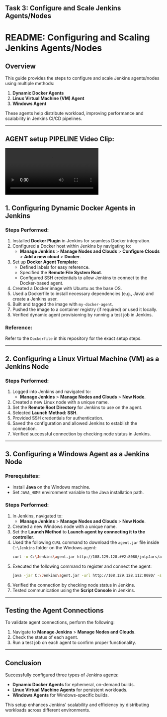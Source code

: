 ## Task 3: Configure and Scale Jenkins Agents/Nodes


# README: Configuring and Scaling Jenkins Agents/Nodes

## Overview
This guide provides the steps to configure and scale Jenkins agents/nodes using multiple methods:
1. **Dynamic Docker Agents**
2. **Linux Virtual Machine (VM) Agent**
3. **Windows Agent**

These agents help distribute workload, improving performance and scalability in Jenkins CI/CD pipelines.

---


## AGENT setup PIPELINE Video Clip:
![AGENTS Demonstration, Download the video clip and watch](https://github.com/ChandruKR/90DaysOfDevOps/blob/Jenkins/Task_3/AGENTS_INSTALLATION_PROOFS.mp4)



## 1. Configuring Dynamic Docker Agents in Jenkins
### Steps Performed:
1. Installed **Docker Plugin** in Jenkins for seamless Docker integration.
2. Configured a Docker host within Jenkins by navigating to:
   - **Manage Jenkins** > **Manage Nodes and Clouds** > **Configure Clouds** > **Add a new cloud** > **Docker**.
3. Set up **Docker Agent Template**:
   - Defined labels for easy reference.
   - Specified the **Remote File System Root**.
   - Configured SSH credentials to allow Jenkins to connect to the Docker-based agent.
4. Created a Docker image with Ubuntu as the base OS.
5. Used a Dockerfile to install necessary dependencies (e.g., Java) and create a Jenkins user.
6. Built and tagged the image with `my-docker-agent`.
7. Pushed the image to a container registry (if required) or used it locally.
8. Verified dynamic agent provisioning by running a test job in Jenkins.

### Reference:
Refer to the `Dockerfile` in this repository for the exact setup steps.

---

## 2. Configuring a Linux Virtual Machine (VM) as a Jenkins Node
### Steps Performed:
1. Logged into Jenkins and navigated to:
   - **Manage Jenkins** > **Manage Nodes and Clouds** > **New Node**.
2. Created a new Linux node with a unique name.
3. Set the **Remote Root Directory** for Jenkins to use on the agent.
4. Selected **Launch Method: SSH**.
5. Provided SSH credentials for authentication.
6. Saved the configuration and allowed Jenkins to establish the connection.
7. Verified successful connection by checking node status in Jenkins.

---

## 3. Configuring a Windows Agent as a Jenkins Node
### Prerequisites:
- Install **Java** on the Windows machine.
- Set `JAVA_HOME` environment variable to the Java installation path.

### Steps Performed:
1. In Jenkins, navigated to:
   - **Manage Jenkins** > **Manage Nodes and Clouds** > **New Node**.
2. Created a new Windows node with a unique name.
3. Set the **Launch Method** to **Launch agent by connecting it to the controller**.
4. Used the following `CURL` command to download the `agent.jar` file inside `C:\Jenkins` folder on the Windows agent:
   ```sh
   curl -o C:\Jenkins\agent.jar http://108.129.128.##2:8080/jnlpJars/agent.jar
   ```
5. Executed the following command to register and connect the agent:
   ```sh
   java -jar C:\Jenkins\agent.jar -url http://108.129.128.112:8080/ -secret 3b4bfcff651f61d44df1ff31d6e2699aa23ff42ee7a594128328ae5391 -name "Windows-Agent" -webSocket -workDir "C:\Jenkins"
   ```
6. Verified the connection by checking node status in Jenkins.
7. Tested communication using the **Script Console** in Jenkins.

---

## Testing the Agent Connections
To validate agent connections, perform the following:
1. Navigate to **Manage Jenkins** > **Manage Nodes and Clouds**.
2. Check the status of each agent.
3. Run a test job on each agent to confirm proper functionality.

---

## Conclusion
Successfully configured three types of Jenkins agents:
- **Dynamic Docker Agents** for ephemeral, on-demand builds.
- **Linux Virtual Machine Agents** for persistent workloads.
- **Windows Agents** for Windows-specific builds.

This setup enhances Jenkins' scalability and efficiency by distributing workloads across different environments.

